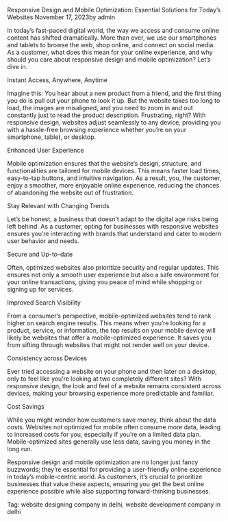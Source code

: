 Responsive Design and Mobile Optimization: Essential Solutions for Today’s Websites
November 17, 2023by admin

In today’s fast-paced digital world, the way we access and consume online content has shifted dramatically. More than ever, we use our smartphones and tablets to browse the web, shop online, and connect on social media. As a customer, what does this mean for your online experience, and why should you care about responsive design and mobile optimization? Let’s dive in.

Instant Access, Anywhere, Anytime

Imagine this: You hear about a new product from a friend, and the first thing you do is pull out your phone to look it up. But the website takes too long to load, the images are misaligned, and you need to zoom in and out constantly just to read the product description. Frustrating, right? With responsive design, websites adjust seamlessly to any device, providing you with a hassle-free browsing experience whether you’re on your smartphone, tablet, or desktop.

Enhanced User Experience

Mobile optimization ensures that the website’s design, structure, and functionalities are tailored for mobile devices. This means faster load times, easy-to-tap buttons, and intuitive navigation. As a result, you, the customer, enjoy a smoother, more enjoyable online experience, reducing the chances of abandoning the website out of frustration.

Stay Relevant with Changing Trends

Let’s be honest, a business that doesn’t adapt to the digital age risks being left behind. As a customer, opting for businesses with responsive websites ensures you’re interacting with brands that understand and cater to modern user behavior and needs.

Secure and Up-to-date

Often, optimized websites also prioritize security and regular updates. This ensures not only a smooth user experience but also a safe environment for your online transactions, giving you peace of mind while shopping or signing up for services.

Improved Search Visibility

From a consumer’s perspective, mobile-optimized websites tend to rank higher on search engine results. This means when you’re looking for a product, service, or information, the top results on your mobile device will likely be websites that offer a mobile-optimized experience. It saves you from sifting through websites that might not render well on your device.

Consistency across Devices

Ever tried accessing a website on your phone and then later on a desktop, only to feel like you’re looking at two completely different sites? With responsive design, the look and feel of a website remains consistent across devices, making your browsing experience more predictable and familiar.

Cost Savings

While you might wonder how customers save money, think about the data costs. Websites not optimized for mobile often consume more data, leading to increased costs for you, especially if you’re on a limited data plan. Mobile-optimized sites generally use less data, saving you money in the long run.

Responsive design and mobile optimization are no longer just fancy buzzwords; they’re essential for providing a user-friendly online experience in today’s mobile-centric world. As customers, it’s crucial to prioritize businesses that value these aspects, ensuring you get the best online experience possible while also supporting forward-thinking businesses.

Tag: website designing company in delhi, website development company in delhi
